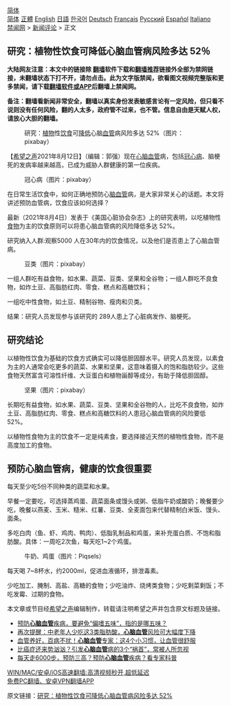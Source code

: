  <!-- 面包屑导航 --> <div class="breadcrumb"><!-- GTranslate: https://gtranslate.io/ -->  <div class="switcher notranslate">  <div class="selected">  <a href="#" onclick="return false;"> 简体</a>  </div>  <div class="option">  <a href="https://www.bannedbook.org" onclick="doGTranslate('zh-CN|zh-CN');jQuery('div.switcher div.selected a').html(jQuery(this).html());return false;" title="简体中文" class="nturl selected"> 简体</a>  <a href="https://www.bannedbook.org/zh-tw/" onclick="doGTranslate('zh-CN|zh-TW');jQuery('div.switcher div.selected a').html(jQuery(this).html());return false;" title="繁體中文" class="nturl"> 正體</a>  <a href="https://www.bannedbook.org/en/" onclick="doGTranslate('zh-CN|en');jQuery('div.switcher div.selected a').html(jQuery(this).html());return false;" title="English" class="nturl"> English</a>  <a href="https://www.bannedbook.org/ja/" onclick="doGTranslate('zh-CN|ja');jQuery('div.switcher div.selected a').html(jQuery(this).html());return false;" title="日本語" class="nturl"> 日語</a>  <a href="https://www.bannedbook.org/ko/" onclick="doGTranslate('zh-CN|ko');jQuery('div.switcher div.selected a').html(jQuery(this).html());return false;" title="한국어" class="nturl"> 한국어</a>  <a href="https://www.bannedbook.org/de/" onclick="doGTranslate('zh-CN|de');jQuery('div.switcher div.selected a').html(jQuery(this).html());return false;" title="Deutsch" class="nturl"> Deutsch</a>  <a href="https://www.bannedbook.org/fr/" onclick="doGTranslate('zh-CN|fr');jQuery('div.switcher div.selected a').html(jQuery(this).html());return false;" title="Français" class="nturl"> Français</a>  <a href="https://www.bannedbook.org/ru/" onclick="doGTranslate('zh-CN|ru');jQuery('div.switcher div.selected a').html(jQuery(this).html());return false;" title="Русский" class="nturl"> Русский</a>  <a href="https://www.bannedbook.org/es/" onclick="doGTranslate('zh-CN|es');jQuery('div.switcher div.selected a').html(jQuery(this).html());return false;" title="Español" class="nturl"> Español</a>  <a href="https://www.bannedbook.org/it/" onclick="doGTranslate('zh-CN|it');jQuery('div.switcher div.selected a').html(jQuery(this).html());return false;" title="Italiano" class="nturl"> Italiano</a>  </div>  </div>      <div class='breadcrumb-sub'><!-- Breadcrumb NavXT 6.3.0 --> <a href="https://www.bannedbook.org/" class="home">禁闻网</a> &gt; <a href="https://www.bannedbook.org/bnews/comments/" class="category">新闻评论</a> &gt; 正文</div></div><h2>研究：植物性饮食可降低心脑血管病风险多达 52％</h2> <p class="notice"><b>大陆网友注意：本文中的链接除 <a href="https://github.com/bannedbook/fanqiang" >翻墙</a>软件下载和<a href="https://github.com/killgcd/justmysocks/blob/master/README.md">翻墙推荐</a>链接外全部为禁网链接，未翻墙状态下打不开，请勿点击。此为文字版禁闻，欲看图文视频完整版和更多禁闻，请下载<a href="https://github.com/bannedbook/fanqiang">翻墙软件或APP</a>后翻墙上禁闻网。</p><p>备注：翻墙看新闻非常安全，翻墙以真实身份发表敏感言论有一定风险，但只看不说则没有任何风险，翻的人太多，政府管不过来，也不管。信息自由是天赋人权，请放心大胆的翻墙。</b></p>  <div class="entry"> <figure> <p><figcaption>研究：<a href="https://www.bannedbook.org/bnews/tag/%e6%a4%8d%e7%89%a9/" class="st_tag internal_tag" rel="tag" title="标签 植物 下的日志">植物</a>性<a href="https://www.bannedbook.org/bnews/tag/%e9%a5%ae%e9%a3%9f/" class="st_tag internal_tag" rel="tag" title="标签 饮食 下的日志">饮食</a>可<a href="https://www.bannedbook.org/bnews/tag/%E9%99%8D%E4%BD%8E/" class="st_tag internal_tag" rel="tag" title="标签 降低 下的日志">降低</a>心脑<a href="https://www.bannedbook.org/bnews/tag/%E8%A1%80%E7%AE%A1/" class="st_tag internal_tag" rel="tag" title="标签 血管 下的日志">血管</a>病风险多达 52%（图片：pixabay）</figcaption></figure> <p>【<span class='wp_keywordlink_affiliate'><a href="https://www.soundofhope.org" title="希望之声" target="_blank">希望之声</a></span>2021年8月12日】（编辑：郭强）现在<a href="https://www.bannedbook.org/bnews/tag/%E5%BF%83%E8%84%91%E8%A1%80%E7%AE%A1/" class="st_tag internal_tag" rel="tag" title="标签 心脑血管 下的日志">心脑血管</a>病，包括<a href="https://www.bannedbook.org/bnews/tag/%E5%86%A0%E5%BF%83%E7%97%85/" class="st_tag internal_tag" rel="tag" title="标签 冠心病 下的日志">冠心病</a>、脑梗死的发病率越来越高，已成为威胁人群健康的第一位疾病。</p> <figure><figcaption>冠心病（图片：pixabay）</figcaption></figure> <p>在日常生活饮食中，如何正确地预防心<a href="https://www.bannedbook.org/bnews/tag/%E8%84%91%E8%A1%80%E7%AE%A1/" class="st_tag internal_tag" rel="tag" title="标签 脑血管 下的日志">脑血管</a>病，是大家非常关心的话题。本文将讲述预防血管病，饮食应该如何选择？</p> <p>最新（2021年8月4日）发表于《美国心脏协会杂志》上的研究表明，以吃植物性<a href="https://www.bannedbook.org/bnews/tag/%e9%a3%9f%e7%89%a9/" class="st_tag internal_tag" rel="tag" title="标签 食物 下的日志">食物</a>为主的饮食原则可以将患心脑血管病的风险降低多达 52%。</p> <p>研究纳入人群:观察5000 人在30年内的饮食情况，以及他们是否患上了心脑血管病。</p>  <figure><figcaption>豆类（图片：pixabay）</figcaption></figure> <p>一组人群吃有益食物，如水果、蔬菜、豆类、坚果和全谷物；一组人群吃不良食物，如炸土豆、高脂肪红肉、零食、糕点和高糖饮料；</p> <p>一组吃中性食物，如土豆、精制谷物、瘦肉和贝类。</p> <p>结果：研究人员发现参与该研究的 289人患上了心脏病发作、脑梗死。</p> <h2>研究结论</h2> <p>以植物性饮食为基础的饮食方式确实可以降低胆固醇水平。研究人员发现，以素食为主的人通常会吃更多的蔬菜、水果和坚果，这意味着摄入的饱和脂肪较少。这些食物天然富含可溶性纤维、大豆蛋白和植物甾醇等成分，有助于降低胆固醇。</p>  <figure><figcaption>坚果（图片：pixabay）</figcaption></figure> <p>长期吃有益食物，如水果、蔬菜、豆类、坚果和全谷物的人，比吃不良食物，如炸土豆、高脂肪红肉、零食、糕点和高糖饮料的人患冠心脑血管病的风险要低52%。</p> <p>以植物性食物为主的饮食不一定是纯素食，要选择接近天然的植物性食物，而不是高度加工的食物。</p> <h2>预防心脑血管病，健康的饮食很重要</h2> <p>每天至少吃5份不同种类的蔬菜和水果。</p> <p>早餐一定要吃，可选择蒸鸡蛋、蔬菜面条或馒头或粥、低脂牛奶或酸奶；晚餐要少吃，晚餐以燕麦、玉米、糙米、红薯、豆类、全麦面包来代替精制白米饭、馒头、面条。</p>  <p>多吃白肉（鱼、虾、鸡肉、鸭肉）、低脂乳制品和鸡蛋，来补充蛋白质、不饱和脂肪酸。具体：一周吃2次鱼，每天吃1~2个鸡蛋。</p> <figure><figcaption>牛奶、鸡蛋（图片：Piqsels）</figcaption></figure> <p>每天喝 7~8杯水，约2000ml，促进血液循环，排泄毒素。</p> <p>少吃加工、腌制、高盐、高糖的食物；少吃油炸、烧烤类食物；少吃剩菜剩饭；不吃发霉、过期的食物。</p> <p>本文章或节目经<a href="https://www.bannedbook.org/bnews/tag/%e5%b8%8c%e6%9c%9b%e4%b9%8b%e5%a3%b0/" class="st_tag internal_tag" rel="tag" title="标签 希望之声 下的日志">希望之声</a>编辑制作，转载请注明希望之声并包含原文标题及链接。 </p>  <ul class='op-related-articles' title='相关阅读'> <li><a href='https://www.bannedbook.org/bnews/health/20210811/1604367.html' target='_blank'>预防<b>心脑血管</b>疾病，要避免“偏嗜五味”，指的是哪五味？</a></li> <li><a href='https://www.bannedbook.org/bnews/health/20210801/1598042.html' target='_blank'>再次提醒：中老年人少吃这3类脂肪酸，<b>心脑血管</b>风险可大幅度下降</a></li> <li><a href='https://www.bannedbook.org/bnews/health/20210729/1596161.html' target='_blank'>血管养好，百病不扰！<b>心脑血管</b>专家：这4个小习惯，让血管很舒服</a></li> <li><a href='https://www.bannedbook.org/bnews/health/20210627/1575445.html' target='_blank'>比癌症还来势汹汹？引发<b>心脑血管</b>病的3个“祸首”，常被人所忽视</a></li> <li><a href='https://www.bannedbook.org/bnews/health/20210606/1561236.html' target='_blank'>每天走6000步，预防三高？预防<b>心脑血管</b>疾病？看专家科普</a></li> </ul> <p class="texttj"> <a href="https://github.com/bannedbook/fanqiang/wiki/V2ray%E6%9C%BA%E5%9C%BA" target="_blank">WIN/MAC/安卓/iOS高速翻墙:高清视频秒开,超低延迟</a><br/> <a href="https://github.com/bannedbook/fanqiang/wiki/%E7%A6%81%E9%97%BB%E7%BD%91%E5%AE%89%E5%8D%93%E7%BF%BB%E5%A2%99%E6%96%B0%E9%97%BBAPP" target="_blank">免费PC翻墙、安卓VPN翻墙APP</a></p><p>原文链接：<a class="src_link"  href="https://www.soundofhope.org/post/533219" target="_blank">研究：植物性饮食可降低心脑血管病风险多达 52%</a></p><a name='sharetosocial'></a>  <div style="margin-bottom:5px;padding-bottom:5px;clear:both"> <div id="archive-pix-1" class="banner-ads"> <!-- AuctionX Display platform tag START --> <div id="26318x728x90x621x_ADSLOT2" clicktrack="%%CLICK_URL_ESC%%"></div> <!-- AuctionX Display platform tag END --> </div> <div id="archive-pix-2" class="banner-ads"> <!-- AuctionX Display platform tag START --> <div id="26315x300x250x621x_ADSLOT2" clicktrack="%%CLICK_URL_ESC%%"></div> <!-- AuctionX Display platform tag END --> </div> </div>  <div id="archive-pix-1" class="banner-ads"> <!-- AuctionX Display platform tag START --> <div id="26318x728x90x621x_ADSLOT3" clicktrack="%%CLICK_URL_ESC%%"></div> <!-- AuctionX Display platform tag END --> </div> </div><!--END ENTRY--> 